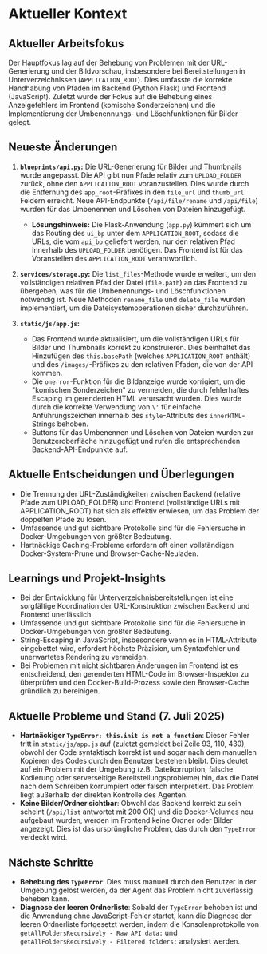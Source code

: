 # Aktueller Kontext

## Aktueller Arbeitsfokus
Der Hauptfokus lag auf der Behebung von Problemen mit der URL-Generierung und der Bildvorschau, insbesondere bei Bereitstellungen in Unterverzeichnissen (`APPLICATION_ROOT`). Dies umfasste die korrekte Handhabung von Pfaden im Backend (Python Flask) und Frontend (JavaScript). Zuletzt wurde der Fokus auf die Behebung eines Anzeigefehlers im Frontend (komische Sonderzeichen) und die Implementierung der Umbenennungs- und Löschfunktionen für Bilder gelegt.

## Neueste Änderungen
1.  **`blueprints/api.py`:** Die URL-Generierung für Bilder und Thumbnails wurde angepasst. Die API gibt nun Pfade relativ zum `UPLOAD_FOLDER` zurück, ohne den `APPLICATION_ROOT` voranzustellen. Dies wurde durch die Entfernung des `app_root`-Präfixes in den `file_url` und `thumb_url` Feldern erreicht. Neue API-Endpunkte (`/api/file/rename` und `/api/file`) wurden für das Umbenennen und Löschen von Dateien hinzugefügt.
    *   **Lösungshinweis:** Die Flask-Anwendung (`app.py`) kümmert sich um das Routing des `ui_bp` unter dem `APPLICATION_ROOT`, sodass die URLs, die vom `api_bp` geliefert werden, nur den relativen Pfad innerhalb des `UPLOAD_FOLDER` benötigen. Das Frontend ist für das Voranstellen des `APPLICATION_ROOT` verantwortlich.

2.  **`services/storage.py`:** Die `list_files`-Methode wurde erweitert, um den vollständigen relativen Pfad der Datei (`file.path`) an das Frontend zu übergeben, was für die Umbenennungs- und Löschfunktionen notwendig ist. Neue Methoden `rename_file` und `delete_file` wurden implementiert, um die Dateisystemoperationen sicher durchzuführen.

3.  **`static/js/app.js`:**
    *   Das Frontend wurde aktualisiert, um die vollständigen URLs für Bilder und Thumbnails korrekt zu konstruieren. Dies beinhaltet das Hinzufügen des `this.basePath` (welches `APPLICATION_ROOT` enthält) und des `/images/`-Präfixes zu den relativen Pfaden, die von der API kommen.
    *   Die `onerror`-Funktion für die Bildanzeige wurde korrigiert, um die "komischen Sonderzeichen" zu vermeiden, die durch fehlerhaftes Escaping im gerenderten HTML verursacht wurden. Dies wurde durch die korrekte Verwendung von `\'` für einfache Anführungszeichen innerhalb des `style`-Attributs des `innerHTML`-Strings behoben.
    *   Buttons für das Umbenennen und Löschen von Dateien wurden zur Benutzeroberfläche hinzugefügt und rufen die entsprechenden Backend-API-Endpunkte auf.

## Aktuelle Entscheidungen und Überlegungen
*   Die Trennung der URL-Zuständigkeiten zwischen Backend (relative Pfade zum UPLOAD_FOLDER) und Frontend (vollständige URLs mit APPLICATION_ROOT) hat sich als effektiv erwiesen, um das Problem der doppelten Pfade zu lösen.
*   Umfassende und gut sichtbare Protokolle sind für die Fehlersuche in Docker-Umgebungen von größter Bedeutung.
*   Hartnäckige Caching-Probleme erfordern oft einen vollständigen Docker-System-Prune und Browser-Cache-Neuladen.

## Learnings und Projekt-Insights
*   Bei der Entwicklung für Unterverzeichnisbereitstellungen ist eine sorgfältige Koordination der URL-Konstruktion zwischen Backend und Frontend unerlässlich.
*   Umfassende und gut sichtbare Protokolle sind für die Fehlersuche in Docker-Umgebungen von größter Bedeutung.
*   String-Escaping in JavaScript, insbesondere wenn es in HTML-Attribute eingebettet wird, erfordert höchste Präzision, um Syntaxfehler und unerwartetes Rendering zu vermeiden.
*   Bei Problemen mit nicht sichtbaren Änderungen im Frontend ist es entscheidend, den gerenderten HTML-Code im Browser-Inspektor zu überprüfen und den Docker-Build-Prozess sowie den Browser-Cache gründlich zu bereinigen.

## Aktuelle Probleme und Stand (7. Juli 2025)
*   **Hartnäckiger `TypeError: this.init is not a function`**: Dieser Fehler tritt in `static/js/app.js` auf (zuletzt gemeldet bei Zeile 93, 110, 430), obwohl der Code syntaktisch korrekt ist und sogar nach dem manuellen Kopieren des Codes durch den Benutzer bestehen bleibt. Dies deutet auf ein Problem mit der Umgebung (z.B. Dateikorruption, falsche Kodierung oder serverseitige Bereitstellungsprobleme) hin, das die Datei nach dem Schreiben korrumpiert oder falsch interpretiert. Das Problem liegt außerhalb der direkten Kontrolle des Agenten.
*   **Keine Bilder/Ordner sichtbar**: Obwohl das Backend korrekt zu sein scheint (`/api/list` antwortet mit 200 OK) und die Docker-Volumes neu aufgebaut wurden, werden im Frontend keine Ordner oder Bilder angezeigt. Dies ist das ursprüngliche Problem, das durch den `TypeError` verdeckt wird.

## Nächste Schritte
*   **Behebung des `TypeError`**: Dies muss manuell durch den Benutzer in der Umgebung gelöst werden, da der Agent das Problem nicht zuverlässig beheben kann.
*   **Diagnose der leeren Ordnerliste**: Sobald der `TypeError` behoben ist und die Anwendung ohne JavaScript-Fehler startet, kann die Diagnose der leeren Ordnerliste fortgesetzt werden, indem die Konsolenprotokolle von `getAllFoldersRecursively - Raw API data:` und `getAllFoldersRecursively - Filtered folders:` analysiert werden.
